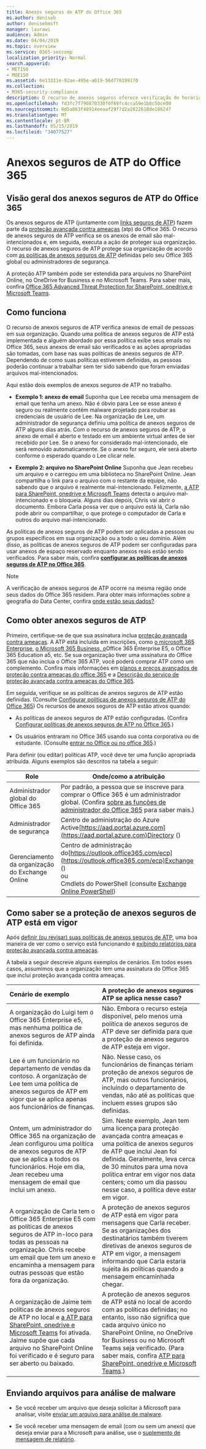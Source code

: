 ```yaml
---
title: Anexos seguros de ATP do Office 365
ms.author: deniseb
author: denisebmsft
manager: laurawi
audience: Admin
ms.date: 04/04/2019
ms.topic: overview
ms.service: O365-seccomp
localization_priority: Normal
search.appverid:
- MET150
- MOE150
ms.assetid: 6e13311e-92ae-495e-a619-56d770199170
ms.collection:
- M365-security-compliance
description: O recurso de anexos seguros oferece verificação de horário de clique de anexos de email. Use anexos seguros para proteger sua organização contra arquivos mal-intencionados enviados ou recebidos por email.
ms.openlocfilehash: fd3fc7f790870330f0f69fc4cca59e1b8c58ce00
ms.sourcegitcommit: 0d5a863f48914eeaaf29f7d2a2022618de186247
ms.translationtype: MT
ms.contentlocale: pt-BR
ms.lasthandoff: 05/15/2019
ms.locfileid: "34077527"
---
```

# <a name="office-365-atp-safe-attachments"></a>Anexos seguros de ATP do Office 365

## <a name="overview-of-office-365-atp-safe-attachments"></a>Visão geral dos anexos seguros de ATP do Office 365

Os anexos seguros de ATP (juntamente com [links seguros de ATP](atp-safe-links.md)) fazem parte da [proteção avançada contra ameaças](office-365-atp.md) (atp) do Office 365. O recurso de anexos seguros de ATP verifica se os anexos de email são mal-intencionados e, em seguida, executa a ação de proteger sua organização. O recurso de anexos seguros de ATP protege sua organização de acordo com [as políticas de anexos seguros de ATP](set-up-atp-safe-attachments-policies.md) definidas pelo seu Office 365 global ou administradores de segurança. 
  
A proteção ATP também pode ser estendida para arquivos no SharePoint Online, no OneDrive for Business e no Microsoft Teams. Para saber mais, confira [Office 365 Advanced Threat Protection for SharePoint, onedrive e Microsoft Teams](atp-for-spo-odb-and-teams.md).

## <a name="how-it-works"></a>Como funciona

O recurso de anexos seguros de ATP verifica anexos de email de pessoas em sua organização. Quando uma política de anexos seguros de ATP está implementada e alguém abordado por essa política exibe seus emails no Office 365, seus anexos de email são verificados e as ações apropriadas são tomadas, com base nas suas políticas de anexos seguros de ATP. Dependendo de como suas políticas estiverem definidas, as pessoas poderão continuar a trabalhar sem ter sido sabendo que foram enviadas arquivos mal-intencionados.
  
Aqui estão dois exemplos de anexos seguros de ATP no trabalho.
  
- **Exemplo 1: anexo de email** Suponha que Lee receba uma mensagem de email que tenha um anexo. Não é óbvio para Lee se esse anexo é seguro ou realmente contém malware projetado para roubar as credenciais de usuário de Lee. Na organização de Lee, um administrador de segurança definiu uma política de anexos seguros de ATP alguns dias atrás. Com o recurso de anexos seguros de ATP, o anexo de email é aberto e testado em um ambiente virtual antes de ser recebido por Lee. Se o anexo for considerado mal-intencionado, ele será removido automaticamente. Se o anexo for seguro, ele será aberto conforme o esperado quando o Lee clicar nele.

- **Exemplo 2: arquivo no SharePoint Online** Suponha que Jean recebeu um arquivo e o carregou em uma biblioteca no SharePoint Online. Jean compartilha o link para o arquivo com o restante da equipe, não sabendo que o arquivo é realmente mal-intencionado. Felizmente, [a ATP para SharePoint, onedrive e Microsoft Teams](atp-for-spo-odb-and-teams.md) detecta o arquivo mal-intencionado e o bloqueia. Alguns dias depois, Chris vai abrir o documento. Embora Carla possa ver que o arquivo está lá, Carla não pode abrir ou compartilhar, o que protege o computador de Carla e outros do arquivo mal-intencionado.

As políticas de anexos seguros de ATP podem ser aplicadas a pessoas ou grupos específicos em sua organização ou a todo o seu domínio. Além disso, as políticas de anexos seguros de ATP podem ser configuradas para usar anexos de espaço reservado enquanto anexos reais estão sendo verificados. Para saber mais, confira **[configurar as políticas de anexos seguros de ATP no Office 365](set-up-atp-safe-attachments-policies.md)**.

> [!NOTE]
> A verificação de anexos seguros de ATP ocorre na mesma região onde seus dados do Office 365 residem. Para obter mais informações sobre a geografia do Data Center, confira [onde estão seus dados?](https://products.office.com/where-is-your-data-located?geo=All) 

  
## <a name="how-to-get-atp-safe-attachments"></a>Como obter anexos seguros de ATP

Primeiro, certifique-se de que sua assinatura inclua [proteção avançada contra ameaças](office-365-atp.md). A ATP está incluída em inscrições, como [o microsoft 365 Enterprise](https://www.microsoft.com/microsoft-365/enterprise/home), [o Microsoft 365 Business, o](https://www.microsoft.com/microsoft-365/business)Office 365 Enterprise E5, o Office 365 Education a5, etc. Se sua organização tiver uma assinatura do Office 365 que não inclua o Office 365 ATP, você poderá comprar ATP como um complemento. Confira mais informações em [planos e preços avançados de proteção contra ameaças do office 365](https://products.office.com/exchange/advance-threat-protection) e a [Descrição do serviço de proteção avançada contra ameaças do Office 365](https://docs.microsoft.com/office365/servicedescriptions/office-365-advanced-threat-protection-service-description). 

Em seguida, verifique se as políticas de anexos seguros de ATP estão definidas. (Consulte [Configurar políticas de anexos seguros de ATP do Office 365](set-up-atp-safe-attachments-policies.md)) Os recursos de anexos seguros de ATP estão ativos quando:
  
- As políticas de anexos seguros de ATP estão configuradas. (Confira [Configurar políticas de anexos seguros de ATP no Office 365](set-up-atp-safe-attachments-policies.md).)

- Os usuários entraram no Office 365 usando sua conta corporativa ou de estudante. (Consulte [entrar no Office ou no office 365](https://support.office.com/article/b9582171-fd1f-4284-9846-bdd72bb28426).)

Para definir (ou editar) políticas ATP, você deve ter uma função apropriada atribuída. Alguns exemplos são descritos na tabela a seguir:

|Role  |Onde/como a atribuição  |
|---------|---------|
|Administrador global do Office 365 |Por padrão, a pessoa que se inscreve para comprar o Office 365 é um administrador global. (Confira [sobre as funções de administrador do Office 365](https://docs.microsoft.com/office365/admin/add-users/about-admin-roles) para saber mais.)         |
|Administrador de segurança |Centro de administração do Azure Active[https://aad.portal.azure.com](https://aad.portal.azure.com)Directory ()|
|Gerenciamento da organização do Exchange Online |Centro de administração do[https://outlook.office365.com/ecp](https://outlook.office365.com/ecp)Exchange () <br>ou <br>  Cmdlets do PowerShell (consulte [Exchange Online PowerShell](https://docs.microsoft.com/powershell/exchange/exchange-online/exchange-online-powershell?view=exchange-ps)) |

## <a name="how-to-know-if-atp-safe-attachments-protection-is-in-place"></a>Como saber se a proteção de anexos seguros de ATP está em vigor

Após [definir (ou revisar) suas políticas de anexos seguros de ATP](set-up-atp-safe-attachments-policies.md), uma boa maneira de ver como o serviço está funcionando é [exibindo relatórios para proteção avançada contra ameaças](view-reports-for-atp.md).
  
A tabela a seguir descreve alguns exemplos de cenários. Em todos esses casos, assumimos que a organização tem uma assinatura do Office 365 que inclui proteção avançada contra ameaças.
  
|**Cenário de exemplo**|**A proteção de anexos seguros ATP se aplica nesse caso?**|
|:-----|:-----|
|A organização do Luigi tem o Office 365 Enterprise e5, mas nenhuma política de anexos seguros de ATP ainda foi definida.  <br/> |Não. Embora o recurso esteja disponível, pelo menos uma política de anexos seguros de ATP deve ser definida para que a proteção de anexos seguros de ATP esteja em vigor.  <br/> |
|Lee é um funcionário no departamento de vendas da contoso. A organização de Lee tem uma política de anexos seguros de ATP em vigor que se aplica apenas aos funcionários de finanças.  <br/> |Não. Nesse caso, os funcionários de finanças teriam proteção de anexos seguros de ATP, mas outros funcionários, incluindo o departamento de vendas, não até as políticas que incluem esses grupos são definidas.  <br/> |
|Ontem, um administrador do Office 365 na organização de Jean configurou uma política de anexos seguros de ATP que se aplica a todos os funcionários. Hoje em dia, Jean recebeu uma mensagem de email que inclui um anexo.  <br/> |Sim. Neste exemplo, Jean tem uma licença para proteção avançada contra ameaças e uma política de anexos seguros de ATP que inclui Jean foi definida. Geralmente, leva cerca de 30 minutos para uma nova política entrar em vigor nos data centers; como um dia passou nesse caso, a política deve estar em vigor.  <br/> |
|A organização de Carla tem o Office 365 Enterprise E5 com as políticas de anexos seguros de ATP in-loco para todas as pessoas na organização. Chris recebe um email que tem um anexo e encaminha a mensagem para outras pessoas que estão fora da organização.  <br/> |A proteção de anexos seguros de ATP está em vigor para mensagens que Carla receber. Se as organizações dos destinatários também tiverem diretivas de anexos seguros de ATP em vigor, a mensagem informando que Carla estaria sujeita às políticas quando a mensagem encaminhada chegar.  <br/> |
|A organização de Jaime tem políticas de anexos seguros de ATP no local e [a ATP para SharePoint, onedrive e Microsoft Teams](atp-for-spo-odb-and-teams.md) foi ativada. Jaime supõe que cada arquivo no SharePoint Online foi verificado e é seguro para ser aberto ou baixado.  <br/> |A proteção de anexos seguros de ATP está no local de acordo com as políticas definidas; no entanto, isso não significa que cada arquivo único no SharePoint Online, no OneDrive for Business ou no Microsoft Teams seja verificado. (Para saber mais, confira [ATP para SharePoint, onedrive e Microsoft Teams](atp-for-spo-odb-and-teams.md).)  <br/> |

## <a name="submitting-files-for-malware-analysis"></a>Enviando arquivos para análise de malware

- Se você receber um arquivo que deseja solicitar à Microsoft para analisar, visite [enviar um arquivo para análise de malware](https://aka.ms/wdsi/submit).

- Se você receber uma mensagem de email (com ou sem um anexo) que deseja enviar para a Microsoft para análise, use o [suplemento de mensagem de relatório](enable-the-report-message-add-in.md).
